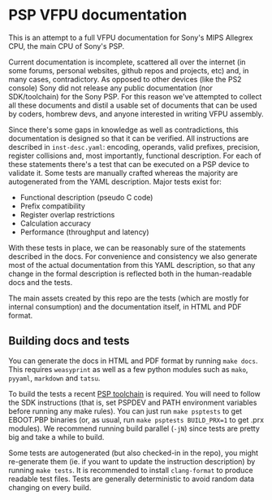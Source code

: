 
PSP VFPU documentation
======================

This is an attempt to a full VFPU documentation for Sony's MIPS Allegrex CPU,
the main CPU of Sony's PSP.

Current documentation is incomplete, scattered all over the internet (in some
forums, personal websites, github repos and projects, etc) and, in many cases,
contradictory. As opposed to other devices (like the PS2 console) Sony did not
release any public documentation (nor SDK/toolchain) for the Sony PSP. For
this reason we've attempted to collect all these documents and distil a usable
set of documents that can be used by coders, hombrew devs, and anyone
interested in writing VFPU assembly.

Since there's some gaps in knowledge as well as contradictions, this
documentation is designed so that it can be verified. All instructions are
described in `inst-desc.yaml`: encoding, operands, valid prefixes, precision,
register collisions and, most importantly, functional description. For each of
these statements there's a test that can be executed on a PSP device to
validate it. Some tests are manually crafted whereas the majority are
autogenerated from the YAML description. Major tests exist for:

  - Functional description (pseudo C code)
  - Prefix compatibility
  - Register overlap restrictions
  - Calculation accuracy
  - Performance (throughput and latency)

With these tests in place, we can be reasonably sure of the statements
described in the docs. For convenience and consistency we also generate most
of the actual documentation from this YAML description, so that any change in
the formal description is reflected both in the human-readable docs and the
tests.

The main assets created by this repo are the tests (which are mostly for
internal consumption) and the documentation itself, in HTML and PDF format.


Building docs and tests
-----------------------

You can generate the docs in HTML and PDF format by running `make docs`. This
requires `weasyprint` as well as a few python modules such as `mako`, `pyyaml`,
`markdown` and `tatsu`.

To build the tests a recent [PSP toolchain](https://github.com/pspdev/pspdev)
is required. You will need to follow the SDK instructions (that is, set PSPDEV
and PATH environment variables before running any make rules). You can just
run `make psptests` to get EBOOT.PBP binaries (or, as usual, run
`make psptests BUILD_PRX=1` to get .prx modules). We recommend running build
parallel (`-jN`) since tests are pretty big and take a while to build.

Some tests are autogenerated (but also checked-in in the repo), you might
re-generate them (ie. if you want to update the instruction description) by
running `make tests`. It is recommended to install `clang-format` to produce
readable test files. Tests are generally deterministic to avoid random data
changing on every build.


